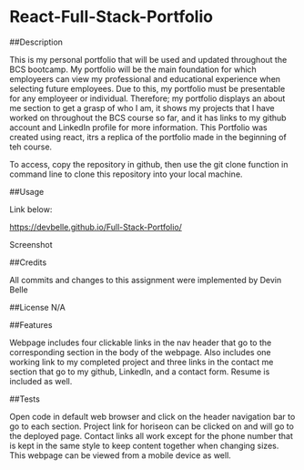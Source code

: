 # React-Full-Stack-Portfolio

##Description

This is my personal portfolio that will be used and updated throughout the BCS bootcamp. My portfolio will be the main foundation for which employeers can view my professional and educational experience when selecting future employees. Due to this, my portfolio must be presentable for any employeer or individual. Therefore; my portfolio displays an about me section to get a grasp of who I am, it shows my projects that I have worked on throughout the BCS course so far, and it has links to my github account and LinkedIn profile for more information. This Portfolio was created using react, itrs a replica of the portfolio made in the beginning of teh course.

To access, copy the repository in github, then use the git clone function in command line to clone this repository into your local machine.

##Usage

Link below:

https://devbelle.github.io/Full-Stack-Portfolio/

Screenshot

##Credits

All commits and changes to this assignment were implemented by Devin Belle

##License N/A

##Features

Webpage includes four clickable links in the nav header that go to the corresponding section in the body of the webpage. Also includes one working link to my completed project and three links in the contact me section that go to my github, LinkedIn, and a contact form. Resume is included as well.

##Tests

Open code in default web browser and click on the header navigation bar to go to each section. Project link for horiseon can be clicked on and will go to the deployed page. Contact links all work except for the phone number that is kept in the same style to keep content together when changing sizes. This webpage can be viewed from a mobile device as well.
